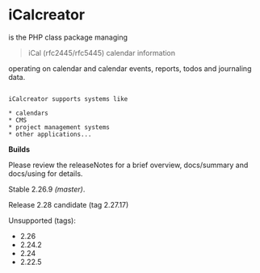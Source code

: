 # iCalcreator

is the PHP class package managing

> iCal (rfc2445/rfc5445) calendar information

operating on calendar and
calendar events, reports, todos and journaling data.

~~~~~~~~

iCalcreator supports systems like

* calendars
* CMS
* project management systems
* other applications...

~~~~~~~~

__Builds__

Please review the releaseNotes for a brief overview, 
docs/summary and docs/using for details.

Stable 2.26.9 *(master)*.

Release 2.28 candidate (tag 2.27.17)

Unsupported (tags): 
- 2.26
- 2.24.2
- 2.24
- 2.22.5
